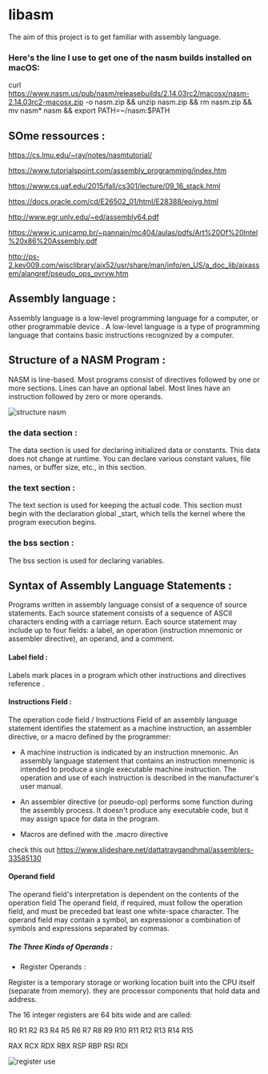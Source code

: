 # libasm
The aim of this project is to get familiar with assembly language.

###  Here's the line I use to get one of the nasm builds installed on macOS:

curl https://www.nasm.us/pub/nasm/releasebuilds/2.14.03rc2/macosx/nasm-2.14.03rc2-macosx.zip -o nasm.zip && unzip nasm.zip && rm nasm.zip && mv nasm* nasm && export PATH=~/nasm:$PATH

## SOme ressources :

https://cs.lmu.edu/~ray/notes/nasmtutorial/

https://www.tutorialspoint.com/assembly_programming/index.htm

https://www.cs.uaf.edu/2015/fall/cs301/lecture/09_16_stack.html

https://docs.oracle.com/cd/E26502_01/html/E28388/eoiyg.html

http://www.egr.unlv.edu/~ed/assembly64.pdf

https://www.ic.unicamp.br/~pannain/mc404/aulas/pdfs/Art%20Of%20Intel%20x86%20Assembly.pdf

http://ps-2.kev009.com/wisclibrary/aix52/usr/share/man/info/en_US/a_doc_lib/aixassem/alangref/pseudo_ops_ovrvw.htm



## Assembly language :

Assembly language is a low-level programming language for a computer, or other programmable device .
A low-level language is a type of programming language that contains basic instructions recognized by a computer.

## Structure of a NASM Program :

NASM is line-based. Most programs consist of directives followed by one or more sections. Lines can have an optional label. Most lines have an instruction followed by zero or more operands.

![structure nasm](https://cs.lmu.edu/~ray/images/nasmstructure.png)

### the data section :

The data section is used for declaring initialized data or constants. This data does not change at runtime. You can declare various constant values, file names, or buffer size, etc., in this section.

### the text section :

The text section is used for keeping the actual code. This section must begin with the declaration global _start, which tells the kernel where the program execution begins.

### the bss section :

The bss section is used for declaring variables.

## Syntax of Assembly Language Statements :

Programs written in assembly language consist of a sequence of source statements. Each source statement consists of a sequence of ASCII characters ending with a carriage return. Each source statement may include up to four fields: a label, an operation (instruction mnemonic or assembler directive), an operand, and a comment.

#### Label field :

Labels mark places in a program which other instructions and directives reference .

#### Instructions Field :

The operation code field / Instructions Field of an assembly language statement identifies the statement as a machine instruction, an assembler directive, or a macro defined by the programmer:

* A machine instruction is indicated by an instruction mnemonic.  An assembly language statement that contains an instruction mnemonic is intended to produce a single executable machine instruction.  The operation and use of each instruction is described in the manufacturer's user manual.

* An assembler directive (or pseudo-op) performs some function during the assembly process.  It doesn't produce any executable code, but it may assign space for data in the program.

* Macros are defined with the .macro directive

check this out https://www.slideshare.net/dattatraygandhmal/assemblers-33585130

#### Operand field 

The operand field's interpretation is dependent on the contents of the operation field The operand field, if required, must follow the operation field, and must be preceded bat least one white-space character. The operand field may contain a symbol, an expressionor a combination of symbols and expressions separated by commas.

##### The Three Kinds of Operands :

* Register Operands :

Register is a temporary storage or working location built into the CPU itself (separate from memory). they are processor components that hold data and address.  

The 16 integer registers are 64 bits wide and are called:

R0  R1  R2  R3  R4  R5  R6  R7  R8  R9  R10  R11  R12  R13  R14  R15

RAX RCX RDX RBX RSP RBP RSI RDI

![register use](https://www.notion.so/image/https%3A%2F%2Fs3-us-west-2.amazonaws.com%2Fsecure.notion-static.com%2Fbf260acc-e649-49d7-af6c-0d4ace24afa7%2FScreen_Shot_2020-12-11_at_12.40.51_PM.png?table=block&id=79ef15fd-d49d-4f77-8998-3d2084ed4996&width=2560&userId=&cache=v2)












